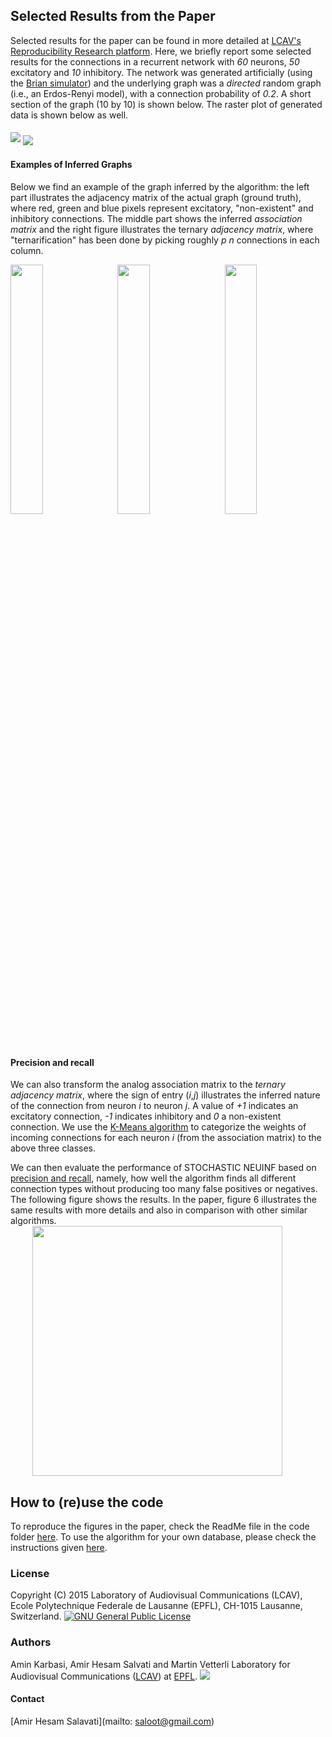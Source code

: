## Selected Results from the Paper
Selected results for the paper can be found in more detailed at [LCAV's Reproducibility Research platform](http://rr.epfl.ch/paper/KSV2015). Here, we briefly report some selected results for the connections in a recurrent network with *60* neurons, *50* excitatory and *10* inhibitory. The network was generated artificially (using the [Brian simulator](http://briansimulator.org/)) and the underlying graph was a *directed*
random graph (i.e., an Erdos-Renyi model), with a connection probability of *0.2*. A short section of the graph (10 by 10) is shown below. The raster plot of generated data is shown below as well.


<img src="https://raw.githubusercontent.com/saloot/NeuralNetworkTomography/master/Codes%20Used%20in%20Papers/InverseNeural/Paper%20Files/Selected%20Results/Actural_Graph.png" style="margin-bottom:5px;margin-top:5px;" >
<img src="https://raw.githubusercontent.com/saloot/NeuralNetworkTomography/master/Codes%20Used%20in%20Papers/InverseNeural/Paper%20Files/Selected%20Results/Raster_Plot.png" style="margin-bottom:0px;">


#### Examples of Inferred Graphs
Below we find an example of the graph inferred by the algorithm: the left part illustrates the adjacency matrix of the actual graph (ground truth), where red, green and blue pixels represent excitatory, "non-existent" and inhibitory connections. The middle part shows the inferred *association matrix* and the right figure illustrates the ternary *adjacency matrix*, where "ternarification" has been done by picking roughly *p  n* connections in each column.

<img src="https://raw.githubusercontent.com/saloot/NeuralNetworkTomography/master/Codes%20Used%20in%20Papers/InverseNeural/Paper%20Files/Selected%20Results/Actual_Matrix.png" style="width:32%;float:left;" >

<img src="https://raw.githubusercontent.com/saloot/NeuralNetworkTomography/master/Codes%20Used%20in%20Papers/InverseNeural/Paper%20Files/Selected%20Results/Association_Matrix.png" style="width:32%;float:left;margin-left:10px;" >

<img src="https://raw.githubusercontent.com/saloot/NeuralNetworkTomography/master/Codes%20Used%20in%20Papers/InverseNeural/Paper%20Files/Selected%20Results/Adjacency_Matrix.png" style="width:32%;float:left;margin-left:10px;" >

<div style="clear:both;">
</div>



#### Precision and recall
We can also transform the analog association matrix to the *ternary adjacency matrix*, where the sign of entry (*i*,*j*) illustrates the inferred nature of the connection from neuron *i* to neuron *j*. A value of *+1* indicates an excitatory connection, *-1* indicates inhibitory and *0* a non-existent connection. We use the [K-Means algorithm](https://en.wikipedia.org/wiki/K-means_clustering) to categorize the weights of incoming connections for each neuron *i* (from the association matrix) to the above three classes. 

We can then evaluate the performance of STOCHASTIC NEUINF based on [precision and recall](https://en.wikipedia.org/wiki/Precision_and_recall), namely, how well the algorithm finds all different connection types without producing too many false positives or negatives. The following figure shows the results. In the paper, figure 6 illustrates the same results with more details and also in comparison with other similar algorithms.
<img src="https://raw.githubusercontent.com/saloot/NeuralNetworkTomography/master/Codes%20Used%20in%20Papers/InverseNeural/Paper%20Files/Selected%20Results/Recurrent_Prec_Reca.png" style="height:400px;margin-left:7%;">



## How to (re)use the code
To reproduce the figures in the paper, check the ReadMe file in the code folder [here](https://github.com/saloot/NeuralNetworkTomography/blob/master/Codes%20Used%20in%20Papers/InverseNeural/Simulation%20Code/README.md).
To use the algorithm for your own database, please check the instructions given [here](https://github.com/saloot/NeuralNetworkTomography/tree/master/Network%20Tomography%20Toolbox).

### License
Copyright (C) 2015 Laboratory of Audiovisual Communications (LCAV),
Ecole Polytechnique Federale de Lausanne (EPFL),
CH-1015 Lausanne, Switzerland.
<a rel="license" href="https://en.wikipedia.org/wiki/GNU_General_Public_License"><img alt="GNU General Public License" style="border-width:0" src="http://rr.epfl.ch/img/GNU.png" /></a><br />


### Authors
Amin Karbasi, Amir Hesam Salvati and Martin Vetterli
Laboratory for Audiovisual Communications ([LCAV](http://lcav.epfl.ch)) at 
[EPFL](http://www.epfl.ch).
<img src="http://lcav.epfl.ch/files/content/sites/lcav/files/images/Home/LCAV_anim_200.gif">


#### Contact
[Amir Hesam Salavati](mailto: saloot@gmail.com) <br>

